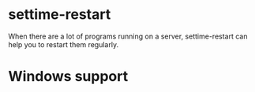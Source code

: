 # settime-restart
 When there are a lot of programs running on a server, settime-restart can help you to restart them regularly.
# Windows support
